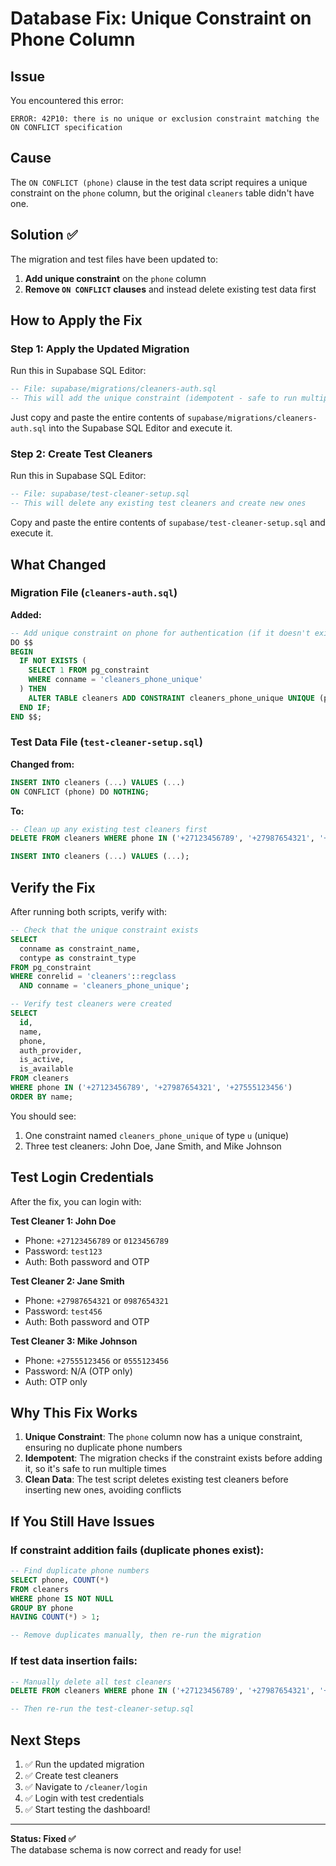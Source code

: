 # Database Fix: Unique Constraint on Phone Column

## Issue
You encountered this error:
```
ERROR: 42P10: there is no unique or exclusion constraint matching the ON CONFLICT specification
```

## Cause
The `ON CONFLICT (phone)` clause in the test data script requires a unique constraint on the `phone` column, but the original `cleaners` table didn't have one.

## Solution ✅

The migration and test files have been updated to:

1. **Add unique constraint** on the `phone` column
2. **Remove `ON CONFLICT` clauses** and instead delete existing test data first

## How to Apply the Fix

### Step 1: Apply the Updated Migration
Run this in Supabase SQL Editor:

```sql
-- File: supabase/migrations/cleaners-auth.sql
-- This will add the unique constraint (idempotent - safe to run multiple times)
```

Just copy and paste the entire contents of `supabase/migrations/cleaners-auth.sql` into the Supabase SQL Editor and execute it.

### Step 2: Create Test Cleaners
Run this in Supabase SQL Editor:

```sql
-- File: supabase/test-cleaner-setup.sql
-- This will delete any existing test cleaners and create new ones
```

Copy and paste the entire contents of `supabase/test-cleaner-setup.sql` and execute it.

## What Changed

### Migration File (`cleaners-auth.sql`)
**Added:**
```sql
-- Add unique constraint on phone for authentication (if it doesn't exist)
DO $$ 
BEGIN
  IF NOT EXISTS (
    SELECT 1 FROM pg_constraint 
    WHERE conname = 'cleaners_phone_unique'
  ) THEN
    ALTER TABLE cleaners ADD CONSTRAINT cleaners_phone_unique UNIQUE (phone);
  END IF;
END $$;
```

### Test Data File (`test-cleaner-setup.sql`)
**Changed from:**
```sql
INSERT INTO cleaners (...) VALUES (...)
ON CONFLICT (phone) DO NOTHING;
```

**To:**
```sql
-- Clean up any existing test cleaners first
DELETE FROM cleaners WHERE phone IN ('+27123456789', '+27987654321', '+27555123456');

INSERT INTO cleaners (...) VALUES (...);
```

## Verify the Fix

After running both scripts, verify with:

```sql
-- Check that the unique constraint exists
SELECT 
  conname as constraint_name,
  contype as constraint_type
FROM pg_constraint 
WHERE conrelid = 'cleaners'::regclass 
  AND conname = 'cleaners_phone_unique';

-- Verify test cleaners were created
SELECT 
  id,
  name,
  phone,
  auth_provider,
  is_active,
  is_available
FROM cleaners
WHERE phone IN ('+27123456789', '+27987654321', '+27555123456')
ORDER BY name;
```

You should see:
1. One constraint named `cleaners_phone_unique` of type `u` (unique)
2. Three test cleaners: John Doe, Jane Smith, and Mike Johnson

## Test Login Credentials

After the fix, you can login with:

**Test Cleaner 1: John Doe**
- Phone: `+27123456789` or `0123456789`
- Password: `test123`
- Auth: Both password and OTP

**Test Cleaner 2: Jane Smith**
- Phone: `+27987654321` or `0987654321`
- Password: `test456`
- Auth: Both password and OTP

**Test Cleaner 3: Mike Johnson**
- Phone: `+27555123456` or `0555123456`
- Password: N/A (OTP only)
- Auth: OTP only

## Why This Fix Works

1. **Unique Constraint**: The `phone` column now has a unique constraint, ensuring no duplicate phone numbers
2. **Idempotent**: The migration checks if the constraint exists before adding it, so it's safe to run multiple times
3. **Clean Data**: The test script deletes existing test cleaners before inserting new ones, avoiding conflicts

## If You Still Have Issues

### If constraint addition fails (duplicate phones exist):
```sql
-- Find duplicate phone numbers
SELECT phone, COUNT(*) 
FROM cleaners 
WHERE phone IS NOT NULL
GROUP BY phone 
HAVING COUNT(*) > 1;

-- Remove duplicates manually, then re-run the migration
```

### If test data insertion fails:
```sql
-- Manually delete all test cleaners
DELETE FROM cleaners WHERE phone IN ('+27123456789', '+27987654321', '+27555123456');

-- Then re-run the test-cleaner-setup.sql
```

## Next Steps

1. ✅ Run the updated migration
2. ✅ Create test cleaners
3. ✅ Navigate to `/cleaner/login`
4. ✅ Login with test credentials
5. ✅ Start testing the dashboard!

---

**Status: Fixed ✅**  
The database schema is now correct and ready for use!


